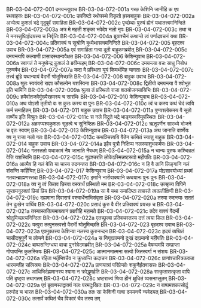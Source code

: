 BR-03-04-072-001	दमयन्त्युवाच
BR-03-04-072-001a	गच्छ केशिनि जानीहि क एष रथवाहकः
BR-03-04-072-001c	उपविष्टो रथोपस्थे विकृतो ह्रस्वबाहुकः
BR-03-04-072-002a	अभ्येत्य कुशलं भद्रे मृदुपूर्वं समाहिता
BR-03-04-072-002c	पृच्छेथाः पुरुषं ह्येनं यथातत्त्वमनिन्दिते
BR-03-04-072-003a	अत्र मे महती शङ्का भवेदेष नलो नृपः
BR-03-04-072-003c	तथा च मे मनस्तुष्टिर्हृदयस्य च निर्वृतिः
BR-03-04-072-004a	ब्रूयाश्चैनं कथान्ते त्वं पर्णादवचनं यथा
BR-03-04-072-004c	प्रतिवाक्यं च सुश्रोणि बुध्येथास्त्वमनिन्दिते
BR-03-04-072-005	बृहदश्व उवाच
BR-03-04-072-005a	एवं समाहिता गत्वा दूती बाहुकमब्रवीत्
BR-03-04-072-005c	दमयन्त्यपि कल्याणी प्रासादस्थान्ववैक्षत
BR-03-04-072-006	केशिन्युवाच
BR-03-04-072-006a	स्वागतं ते मनुष्येन्द्र कुशलं ते ब्रवीम्यहम्
BR-03-04-072-006c	दमयन्त्या वचः साधु निबोध पुरुषर्षभ
BR-03-04-072-007a	कदा वै प्रस्थिता यूयं किमर्थमिह चागताः
BR-03-04-072-007c	तत्त्वं ब्रूहि यथान्यायं वैदर्भी श्रोतुमिच्छति
BR-03-04-072-008	बाहुक उवाच
BR-03-04-072-008a	श्रुतः स्वयंवरो राज्ञा कौसल्येन यशस्विना
BR-03-04-072-008c	द्वितीयो दमयन्त्या वै श्वोभूत इति भामिनि
BR-03-04-072-009a	श्रुत्वा तं प्रस्थितो राजा शतयोजनयायिभिः
BR-03-04-072-009c	हयैर्वातजवैर्मुख्यैरहमस्य च सारथिः
BR-03-04-072-010	केशिन्युवाच
BR-03-04-072-010a	अथ योऽसौ तृतीयो वः स कुतः कस्य वा पुनः
BR-03-04-072-010c	त्वं च कस्य कथं चेदं त्वयि कर्म समाहितम्
BR-03-04-072-011	बाहुक उवाच
BR-03-04-072-011a	पुण्यश्लोकस्य वै सूतो वार्ष्णेय इति विश्रुतः
BR-03-04-072-011c	स नले विद्रुते भद्रे भाङ्गस्वरिमुपस्थितः
BR-03-04-072-012a	अहमप्यश्वकुशलः सूदत्वे च सुनिष्ठितः
BR-03-04-072-012c	ऋतुपर्णेन सारथ्ये भोजने च वृतः स्वयम्
BR-03-04-072-013	केशिन्युवाच
BR-03-04-072-013a	अथ जानाति वार्ष्णेयः क्व नु राजा नलो गतः
BR-03-04-072-013c	कथञ्चित्त्वयि वैतेन कथितं स्यात्तु बाहुक
BR-03-04-072-014	बाहुक उवाच
BR-03-04-072-014a	इहैव पुत्रौ निक्षिप्य नलस्याशुभकर्मणः
BR-03-04-072-014c	गतस्ततो यथाकामं नैष जानाति नैषधम्
BR-03-04-072-015a	न चान्यः पुरुषः कश्चिन्नलं वेत्ति यशस्विनि
BR-03-04-072-015c	गूढश्चरति लोकेऽस्मिन्नष्टरूपो महीपतिः
BR-03-04-072-016a	आत्मैव हि नलं वेत्ति या चास्य तदनन्तरा
BR-03-04-072-016c	न हि वै तानि लिङ्गानि नलं शंसन्ति कर्हिचित्
BR-03-04-072-017	केशिन्युवाच
BR-03-04-072-017a	योऽसावयोध्यां प्रथमं गतवान्ब्राह्मणस्तदा
BR-03-04-072-017c	इमानि नारीवाक्यानि कथयानः पुनः पुनः
BR-03-04-072-018a	क्व नु त्वं कितव छित्त्वा वस्त्रार्धं प्रस्थितो मम
BR-03-04-072-018c	उत्सृज्य विपिने सुप्तामनुरक्तां प्रियां प्रिय
BR-03-04-072-019a	सा वै यथा समादिष्टा तत्रास्ते त्वत्प्रतीक्षिणी
BR-03-04-072-019c	दह्यमाना दिवारात्रं वस्त्रार्धेनाभिसंवृता
BR-03-04-072-020a	तस्या रुदन्त्याः सततं तेन दुःखेन पार्थिव
BR-03-04-072-020c	प्रसादं कुरु वै वीर प्रतिवाक्यं प्रयच्छ च
BR-03-04-072-021a	तस्यास्तत्प्रियमाख्यानं प्रब्रवीहि महामते
BR-03-04-072-021c	तदेव वाक्यं वैदर्भी श्रोतुमिच्छत्यनिन्दिता
BR-03-04-072-022a	एतच्छ्रुत्वा प्रतिवचस्तस्य दत्तं त्वया किल
BR-03-04-072-022c	यत्पुरा तत्पुनस्त्वत्तो वैदर्भी श्रोतुमिच्छति
BR-03-04-072-023	बृहदश्व उवाच
BR-03-04-072-023a	एवमुक्तस्य केशिन्या नलस्य कुरुनन्दन
BR-03-04-072-023c	हृदयं व्यथितं चासीदश्रुपूर्णे च लोचने
BR-03-04-072-024a	स निगृह्यात्मनो दुःखं दह्यमानो महीपतिः
BR-03-04-072-024c	बाष्पसन्दिग्धया वाचा पुनरेवेदमब्रवीत्
BR-03-04-072-025a	वैषम्यमपि सम्प्राप्ता गोपायन्ति कुलस्त्रियः
BR-03-04-072-025c	आत्मानमात्मना सत्यो जितस्वर्गा न संशयः
BR-03-04-072-026a	रहिता भर्तृभिश्चैव न क्रुध्यन्ति कदाचन
BR-03-04-072-026c	प्राणांश्चारित्रकवचा धारयन्तीह सत्स्त्रियः
BR-03-04-072-027a	प्राणयात्रां परिप्रेप्सोः शकुनैर्हृतवाससः
BR-03-04-072-027c	आधिभिर्दह्यमानस्य श्यामा न क्रोद्धुमर्हति
BR-03-04-072-028a	सत्कृतासत्कृता वापि पतिं दृष्ट्वा तथागतम्
BR-03-04-072-028c	भ्रष्टराज्यं श्रिया हीनं क्षुधितं व्यसनाप्लुतम्
BR-03-04-072-029a	एवं ब्रुवाणस्तद्वाक्यं नलः परमदुःखितः
BR-03-04-072-029c	न बाष्पमशकत्सोढुं प्ररुरोद च भारत
BR-03-04-072-030a	ततः सा केशिनी गत्वा दमयन्त्यै न्यवेदयत्
BR-03-04-072-030c	तत्सर्वं कथितं चैव विकारं चैव तस्य तम्

